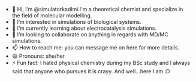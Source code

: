 - 👋 Hi, I’m @simulatorkadimi.I'm a theoretical chemist and specialize in the field of molecular modelling.
- 👀 I’m interested in simulations of biological systems.
- 🌱 I’m currently learning about electrocatalysis simulations.
- 💞️ I’m looking to collaborate on anything in regards with MD/MC simulations.
- 📫 How to reach me: you can message me on here for more details.
- 😄 Pronouns: she/her
- ⚡ Fun fact: I hated physical chemistry during my BSc study and I always said that anyone who pursues
  it is crayy. And well...here I am :D

<!---
simulatorkadimi/simulatorkadimi is a ✨ special ✨ repository because its `README.md` (this file) appears on your GitHub profile.
You can click the Preview link to take a look at your changes.
--->
